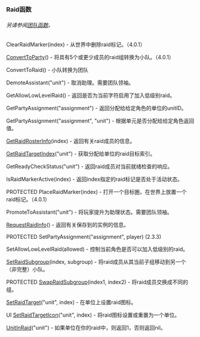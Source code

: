 ### Raid函数

###### 另请参阅[团队函数](https://wow.gamepedia.com/World_of_Warcraft_API#Group_Functions)。

ClearRaidMarker\(index\) - 从世界中删除raid标记。（4.0.1）

[ConvertToParty](https://wow.gamepedia.com/API_ConvertToParty)\(\) - 将具有5个或更少成员的raid组转换为小队。（4.0.1）

ConvertToRaid\(\) - 小队转换为团队

DemoteAssistant\("unit"\) - 取消助理。需要团队领袖。

GetAllowLowLevelRaid\(\) - 返回是否为当前字符启用了加入低级别raid。

GetPartyAssignment\("assignment"\) - 返回分配给给定角色的单位的unitID。

GetPartyAssignment\("assignment", "unit"\) - 根据单元是否分配给给定角色返回值。

[GetRaidRosterInfo](https://wow.gamepedia.com/API_GetRaidRosterInfo)\(index\) - 返回有关raid成员的信息。

[GetRaidTargetIndex](https://wow.gamepedia.com/API_GetRaidTargetIndex)\("unit"\) - 获取分配给单位的raid目标索引。

GetReadyCheckStatus\("unit"\) - 返回raid成员对当前就绪检查的响应。

IsRaidMarkerActive\(index\) - 返回index指定的raid标记是否处于活动状态。

PROTECTED PlaceRaidMarker\(index\) - 打开一个目标圈，在世界上放置一个raid标记。（4.0.1）

PromoteToAssistant\("unit"\) - 将玩家提升为助理状态。需要团队领袖。

[RequestRaidInfo](https://wow.gamepedia.com/API_RequestRaidInfo)\(\) - 返回有关保存到的实例的信息。

PROTECTED SetPartyAssignment\("assignment", player\) \(2.3.3\)

SetAllowLowLevelRaid\(allowed\) - 控制当前角色是否可以加入低级别的raid。

[SetRaidSubgroup](https://wow.gamepedia.com/API_SetRaidSubgroup)\(index, subgroup\) - 将raid成员从其当前子组移动到另一个（非完整）小队。

PROTECTED [SwapRaidSubgroup](https://wow.gamepedia.com/API_SwapRaidSubgroup)\(index1, index2\) - 将raid成员交换成不同的组。

[SetRaidTarget](https://wow.gamepedia.com/API_SetRaidTarget)\("unit", index\) - 在单位上设置raid图标。

UI [SetRaidTargetIcon](https://wow.gamepedia.com/API_SetRaidTargetIcon)\("unit", index\) - 将raid图标设置或重置为一个单位。

[UnitInRaid](https://wow.gamepedia.com/API_UnitInRaid)\("unit"\) - 如果单位在你的raid中，则返回1，否则返回nil。

